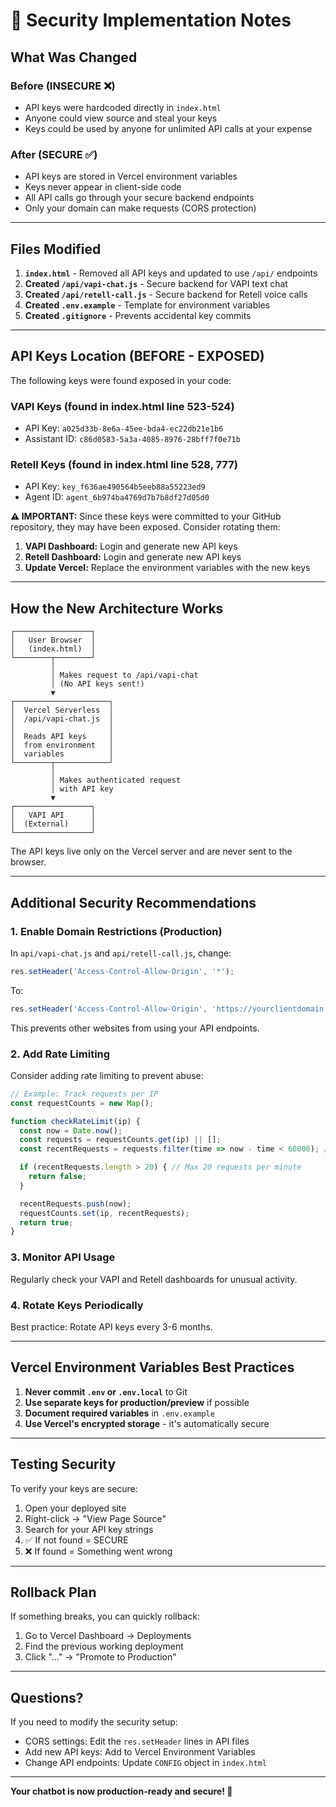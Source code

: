 # 🔐 Security Implementation Notes

## What Was Changed

### Before (INSECURE ❌)
- API keys were hardcoded directly in `index.html`
- Anyone could view source and steal your keys
- Keys could be used by anyone for unlimited API calls at your expense

### After (SECURE ✅)
- API keys are stored in Vercel environment variables
- Keys never appear in client-side code
- All API calls go through your secure backend endpoints
- Only your domain can make requests (CORS protection)

---

## Files Modified

1. **`index.html`** - Removed all API keys and updated to use `/api/` endpoints
2. **Created `/api/vapi-chat.js`** - Secure backend for VAPI text chat
3. **Created `/api/retell-call.js`** - Secure backend for Retell voice calls
4. **Created `.env.example`** - Template for environment variables
5. **Created `.gitignore`** - Prevents accidental key commits

---

## API Keys Location (BEFORE - EXPOSED)

The following keys were found exposed in your code:

### VAPI Keys (found in index.html line 523-524)
- API Key: `a025d33b-8e6a-45ee-bda4-ec22db21e1b6`
- Assistant ID: `c86d0583-5a3a-4085-8976-28bff7f0e71b`

### Retell Keys (found in index.html line 528, 777)
- API Key: `key_f636ae490564b5eeb88a55223ed9`
- Agent ID: `agent_6b974ba4769d7b7b8df27d05d0`

**⚠️ IMPORTANT:** Since these keys were committed to your GitHub repository, they may have been exposed. Consider rotating them:

1. **VAPI Dashboard:** Login and generate new API keys
2. **Retell Dashboard:** Login and generate new API keys
3. **Update Vercel:** Replace the environment variables with the new keys

---

## How the New Architecture Works

```
┌─────────────────┐
│   User Browser  │
│   (index.html)  │
└────────┬────────┘
         │
         │ Makes request to /api/vapi-chat
         │ (No API keys sent!)
         ▼
┌─────────────────────┐
│  Vercel Serverless  │
│  /api/vapi-chat.js  │
│                     │
│  Reads API keys     │
│  from environment   │
│  variables          │
└────────┬────────────┘
         │
         │ Makes authenticated request
         │ with API key
         ▼
┌─────────────────┐
│   VAPI API      │
│  (External)     │
└─────────────────┘
```

The API keys live only on the Vercel server and are never sent to the browser.

---

## Additional Security Recommendations

### 1. Enable Domain Restrictions (Production)

In `api/vapi-chat.js` and `api/retell-call.js`, change:

```javascript
res.setHeader('Access-Control-Allow-Origin', '*');
```

To:

```javascript
res.setHeader('Access-Control-Allow-Origin', 'https://yourclientdomain.com');
```

This prevents other websites from using your API endpoints.

### 2. Add Rate Limiting

Consider adding rate limiting to prevent abuse:

```javascript
// Example: Track requests per IP
const requestCounts = new Map();

function checkRateLimit(ip) {
  const now = Date.now();
  const requests = requestCounts.get(ip) || [];
  const recentRequests = requests.filter(time => now - time < 60000); // Last minute

  if (recentRequests.length > 20) { // Max 20 requests per minute
    return false;
  }

  recentRequests.push(now);
  requestCounts.set(ip, recentRequests);
  return true;
}
```

### 3. Monitor API Usage

Regularly check your VAPI and Retell dashboards for unusual activity.

### 4. Rotate Keys Periodically

Best practice: Rotate API keys every 3-6 months.

---

## Vercel Environment Variables Best Practices

1. **Never commit `.env` or `.env.local`** to Git
2. **Use separate keys for production/preview** if possible
3. **Document required variables** in `.env.example`
4. **Use Vercel's encrypted storage** - it's automatically secure

---

## Testing Security

To verify your keys are secure:

1. Open your deployed site
2. Right-click → "View Page Source"
3. Search for your API key strings
4. ✅ If not found = SECURE
5. ❌ If found = Something went wrong

---

## Rollback Plan

If something breaks, you can quickly rollback:

1. Go to Vercel Dashboard → Deployments
2. Find the previous working deployment
3. Click "..." → "Promote to Production"

---

## Questions?

If you need to modify the security setup:
- CORS settings: Edit the `res.setHeader` lines in API files
- Add new API keys: Add to Vercel Environment Variables
- Change API endpoints: Update `CONFIG` object in `index.html`

---

**Your chatbot is now production-ready and secure! 🎉**
